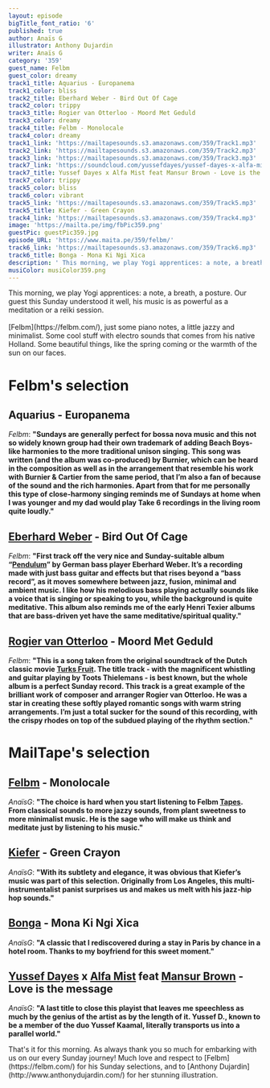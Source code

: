 ```yaml
---
layout: episode
bigTitle_font_ratio: '6'
published: true
author: Anaïs G
illustrator: Anthony Dujardin
writer: Anaïs G
category: '359'
guest_name: Felbm
guest_color: dreamy
track1_title: Aquarius - Europanema
track1_color: bliss
track2_title: Eberhard Weber - Bird Out Of Cage
track2_color: trippy
track3_title: Rogier van Otterloo - Moord Met Geduld
track3_color: dreamy
track4_title: Felbm - Monolocale
track4_color: dreamy
track1_link: 'https://mailtapesounds.s3.amazonaws.com/359/Track1.mp3'
track2_link: 'https://mailtapesounds.s3.amazonaws.com/359/Track2.mp3'
track3_link: 'https://mailtapesounds.s3.amazonaws.com/359/Track3.mp3'
track7_link: 'https://soundcloud.com/yussefdayes/yussef-dayes-x-alfa-mist-feat-mansur-brown-love-is-the-message'
track7_title: Yussef Dayes x Alfa Mist feat Mansur Brown - Love is the message
track7_color: trippy
track5_color: bliss
track6_color: vibrant
track5_link: 'https://mailtapesounds.s3.amazonaws.com/359/Track5.mp3'
track5_title: Kiefer - Green Crayon
track4_link: 'https://mailtapesounds.s3.amazonaws.com/359/Track4.mp3'
image: 'https://mailta.pe/img/fbPic359.png'
guestPic: guestPic359.jpg
episode_URL: 'https://www.maita.pe/359/felbm/'
track6_link: 'https://mailtapesounds.s3.amazonaws.com/359/Track6.mp3'
track6_title: Bonga - Mona Ki Ngi Xica
description: ' This morning, we play Yogi apprentices: a note, a breath, a posture. Our guest this Sunday understood it well, his music is as powerful as a meditation or a reïki session.  '
musiColor: musiColor359.png
---
```

<p id="introduction"> This morning, we play Yogi apprentices: a note, a breath, a posture. Our guest this Sunday understood it well, his music is as powerful as a meditation or a reïki session.  
<br><br>
[Felbm](https://felbm.com/), just some piano notes, a little jazzy and minimalist. Some cool stuff with electro sounds that comes from his native Holland. Some beautiful things, like the spring coming or the warmth of the sun on our faces.
</p>

# Felbm's selection

##  Aquarius - Europanema
_Felbm_: **"**Sundays are generally perfect for bossa nova music and this not so widely known group had their own trademark of adding Beach Boys-like harmonies to the more traditional unison singing. This song was written (and the album was co-produced) by Burnier, which can be heard in the composition as well as in the arrangement that resemble his work with Burnier & Cartier from the same period, that I’m also a fan of because of the sound and the rich harmonies. Apart from that for me personally this type of close-harmony singing reminds me of Sundays at home when I was younger and my dad would play Take 6 recordings in the living room quite loudly.**"**

## [Eberhard Weber](https://fr.wikipedia.org/wiki/Eberhard_Weber) - Bird Out Of Cage
_Felbm_: **"**First track off the very nice and Sunday-suitable album “[Pendulum](https://www.ecmrecords.com/catalogue/143038751471/pendulum-eberhard-weber)” by German bass player Eberhard Weber. It’s a recording made with just bass guitar and effects but that rises beyond a “bass record”, as it moves somewhere between jazz, fusion, minimal and ambient music. I like how his melodious bass playing actually sounds like a voice that is singing or speaking to you, while the background is quite meditative. This album also reminds me of the early Henri Texier albums that are bass-driven yet have the same meditative/spiritual quality.**"**

## [Rogier van Otterloo](https://en.wikipedia.org/wiki/Rogier_van_Otterloo) - Moord Met Geduld
_Felbm_: **"**This is a song taken from the original soundtrack of the Dutch classic movie [Turks Fruit](https://fr.wikipedia.org/wiki/Turkish_D%C3%A9lices). The title track - with the magnificent whistling and guitar playing by Toots Thielemans - is best known, but the whole album is a perfect Sunday record. This track is a great example of the brilliant work of composer and arranger Rogier van Otterloo. He was a star in creating these softly played romantic songs with warm string arrangements. I’m just a total sucker for the sound of this recording, with the crispy rhodes on top of the subdued playing of the rhythm section.**"**


# MailTape's selection

## [Felbm](https://www.facebook.com/felbmsounds/) - Monolocale
_AnaïsG_: **"**The choice is hard when you start listening to Felbm [Tapes](https://felbm.bandcamp.com/). From classical sounds to more jazzy sounds, from plant sweetness to more minimalist music. He is the sage who will make us think and meditate just by listening to his music.**"**

## [Kiefer](https://soundcloud.com/kiefdaddy) - Green Crayon 
_AnaïsG_: **"**With its subtlety and elegance, it was obvious that Kiefer’s music was part of this selection. Originally from Los Angeles, this multi-instrumentalist panist surprises us and makes us melt with his jazz-hip hop sounds.**"**

## [Bonga](https://fr.wikipedia.org/wiki/Bonga_(musicien)) - Mona Ki Ngi Xica
_AnaïsG_: **"**A classic that I rediscovered during a stay in Paris by chance in a hotel room. Thanks to my boyfriend for this sweet moment.**"**

## [Yussef Dayes](https://www.facebook.com/yussefdayes/) x [Alfa Mist](https://www.facebook.com/yussefdayes/) feat [Mansur Brown](https://www.facebook.com/yussefdayes/) - Love is the message
_AnaïsG_: **"**A last title to close this playist that leaves me speechless as much by the genius of the artist as by the length of it. Yussef D., known to be a member of the duo Yussef Kaamal, literally transports us into a parallel world.**"**


<p id="outroduction"> That's it for this morning. As always thank you so much for embarking with us on our every Sunday journey! Much love and respect to [Felbm](https://felbm.com/) for his Sunday selections, and to [Anthony Dujardin](http://www.anthonydujardin.com/) for her stunning illustration.</p>

